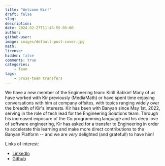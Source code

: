 ```yaml
---
title: "Welcome Kir!"
draft: false
slug:
description:
date: 2024-02-27T11:46:59-05:00
author:
github-user:
image: images/default-post-cover.jpg
math:
license:
hidden: false
comments: true
categories:
    - Team
tags:
    - cross-team transfers
---
```

We have a new member of the Engineering team: Kirill Babkin! Many of us have worked with Kir previously (MediaMath) or have spent time enjoying conversations with him at company offsites, with topics ranging widely over the breadth of Kir's interests. Kir has been with Banyan since May 1st, 2022, serving in the role of tech lead for the Engineering Solutions team. Through his increased exposure of the Go programming language and his deep love of software engineering, Kir has asked for a transfer to Engineering in order to accelerate this learning and make more direct contributions to the Banyan Platform -- and we are _very_ delighted (and grateful!) to have him!

Links of interest:

* [LinkedIn](https://www.linkedin.com/in/kirill-babkin/)
* [Github](https://github.com/Kirill-Babkin)
